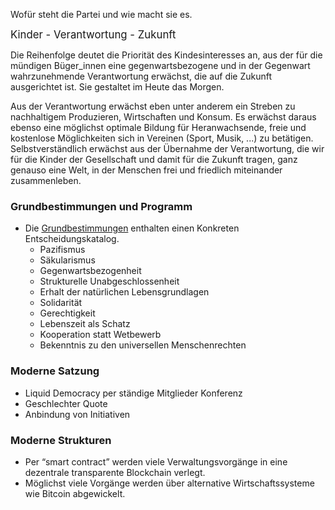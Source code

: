 Wofür steht die Partei und wie macht sie es.

<big>Kinder - Verantwortung - Zukunft</big>

Die Reihenfolge deutet die Priorität des Kindesinteresses an, aus der
für die mündigen Büger\_innen eine gegenwartsbezogene und in der
Gegenwart wahrzunehmende Verantwortung erwächst, die auf die Zukunft
ausgerichtet ist. Sie gestaltet im Heute das Morgen.

Aus der Verantwortung erwächst eben unter anderem ein Streben zu
nachhaltigem Produzieren, Wirtschaften und Konsum. Es erwächst daraus
ebenso eine möglichst optimale Bildung für Heranwachsende, freie und
kostenlose Möglichkeiten sich in Vereinen (Sport, Musik, ...) zu
betätigen. Selbstverständlich erwächst aus der Übernahme der
Verantwortung, die wir für die Kinder der Gesellschaft und damit für die
Zukunft tragen, ganz genauso eine Welt, in der Menschen frei und
friedlich miteinander zusammenleben.

### Grundbestimmungen und Programm

-   Die [Grundbestimmungen](/wiki/Grundbestimmungen "wikilink") enthalten
    einen Konkreten Entscheidungskatalog.
    -   Pazifismus
    -   Säkularismus
    -   Gegenwartsbezogenheit
    -   Strukturelle Unabgeschlossenheit
    -   Erhalt der natürlichen Lebensgrundlagen
    -   Solidarität
    -   Gerechtigkeit
    -   Lebenszeit als Schatz
    -   Kooperation statt Wetbewerb
    -   Bekenntnis zu den universellen Menschenrechten

### Moderne Satzung

-   Liquid Democracy per ständige Mitglieder Konferenz
-   Geschlechter Quote
-   Anbindung von Initiativen

### Moderne Strukturen

-   Per “smart contract” werden viele Verwaltungsvorgänge in eine
    dezentrale transparente Blockchain verlegt.
-   Möglichst viele Vorgänge werden über alternative Wirtschaftssysteme
    wie Bitcoin abgewickelt.

